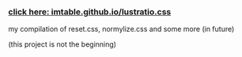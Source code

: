### [click here: imtable.github.io/lustratio.css](https://imtable.github.io/lustratio.css/)

my compilation of reset.css, normylize.css and some more (in future)

(this project is not the beginning)
